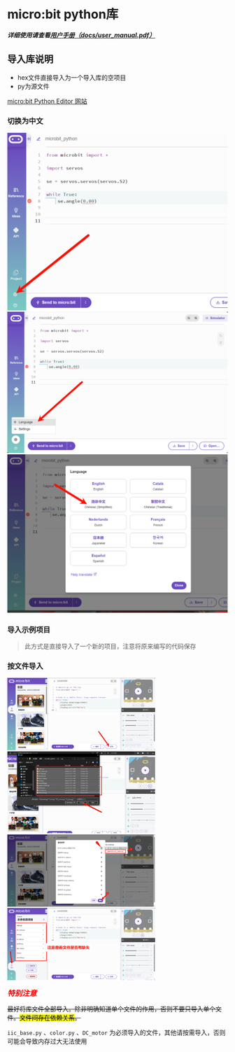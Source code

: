 # micro:bit python库



***详细使用请查看[用户手册（docs/user_manual.pdf）](./docs/user_manual.md)***



## 导入库说明

- hex文件直接导入为一个导入库的空项目
- py为源文件 



[micro:bit Python Editor 网站](https://python.microbit.org/v/3/project)



### 切换为中文

<img src="./assets/image-20250119210934328.png" alt="image-20250119210934328" style="zoom:50%;" />

<img src="./assets/image-20250119211004037.png" alt="image-20250119211004037" style="zoom:50%;" />



<img src="./assets/image-20250119211032537.png" alt="image-20250119211032537" style="zoom:50%;" />



### 导入示例项目

> 此方式是直接导入了一个新的项目，注意将原来编写的代码保存



### 按文件导入

<img src="./assets/image-20250119212736006.png" alt="image-20250119212736006" style="zoom: 33%;" />

<img src="./assets/image-20250119212824647.png" alt="image-20250119212824647" style="zoom:33%;" />

<img src="./assets/image-20250119213132214.png" alt="image-20250119213132214" style="zoom:33%;" />

<img src="./assets/image-20250119213341499.png" alt="image-20250119213341499" style="zoom:33%;" />

<font color=red><big>***特别注意***</big></font>

~~最好将库文件全部导入。除非明确知道单个文件的作用，否则不要只导入单个文件。<mark>文件间存在依赖关系</mark>。~~

`iic_base.py` 、`color.py` 、`DC_motor` 为必须导入的文件，其他请按需导入，否则可能会导致内存过大无法使用



